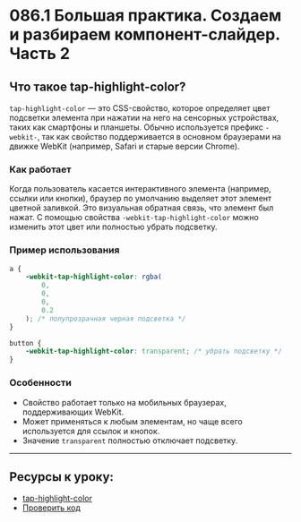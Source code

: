 # 086.1 Большая практика. Создаем и разбираем компонент-слайдер. Часть 2

## Что такое tap-highlight-color?

`tap-highlight-color` — это CSS-свойство, которое определяет цвет подсветки элемента при нажатии на него на сенсорных устройствах, таких как смартфоны и планшеты. Обычно используется префикс `-webkit-`, так как свойство поддерживается в основном браузерами на движке WebKit (например, Safari и старые версии Chrome).

### Как работает

Когда пользователь касается интерактивного элемента (например, ссылки или кнопки), браузер по умолчанию выделяет этот элемент цветной заливкой. Это визуальная обратная связь, что элемент был нажат. С помощью свойства `-webkit-tap-highlight-color` можно изменить этот цвет или полностью убрать подсветку.

### Пример использования

```css
a {
	-webkit-tap-highlight-color: rgba(
		0,
		0,
		0,
		0.2
	); /* полупрозрачная черная подсветка */
}

button {
	-webkit-tap-highlight-color: transparent; /* убрать подсветку */
}
```

### Особенности

- Свойство работает только на мобильных браузерах, поддерживающих WebKit.
- Может применяться к любым элементам, но чаще всего используется для ссылок и кнопок.
- Значение `transparent` полностью отключает подсветку.

<hr>

## Ресурсы к уроку:

- [tap-highlight-color](https://developer.mozilla.org/en-US/docs/Web/CSS/-webkit-tap-highlight-color)
- [Проверить код](https://github.com/yankovalenko94/Webdev/tree/main/Ceramic_step_7)
